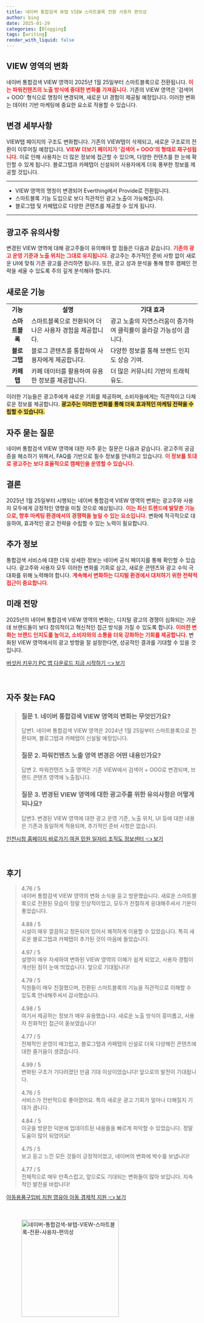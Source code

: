 ```yaml
---
title: 네이버 통합검색 뷰탭 VIEW 스마트블록 전환 사용자 편의성
author: bing
date: 2025-01-29
categories: [Blogging]
tags: [writing]
render_with_liquid: false
---
```



<h2 id='VIEW_영역_변화'>VIEW 영역의 변화</h2>

<p>네이버 통합검색 VIEW 영역이 2025년 1월 25일부터 스마트블록으로 전환됩니다. <b><span style="color: #ee2323;">이는 파워컨텐츠의 노출 방식에 중대한 변화를 가져옵니다.</span></b> 기존의 VIEW 영역은 '검색어 + OOO' 형식으로 명칭이 변경되며, 새로운 UI 경험이 제공될 예정입니다. 이러한 변화는 데이터 기반 마케팅에 중요한 요소로 작용할 수 있습니다.</p>

<h2 id='변경_세부사항'>변경 세부사항</h2>

<p>VIEW탭 페이지의 구조도 변화합니다. 기존의 VIEW탭이 삭제되고, 새로운 구조로의 전환이 이루어질 예정입니다. <b><span style="color: #ee2323;">VIEW 더보기 페이지가 '검색어 + OOO'의 형태로 재구성됩니다.</span></b> 이로 인해 사용자는 더 많은 정보에 접근할 수 있으며, 다양한 컨텐츠를 한 눈에 확인할 수 있게 됩니다. 블로그탭과 카페탭이 신설되어 사용자에게 더욱 풍부한 정보를 제공할 것입니다.</p>

<hr />

<ul>
    <li>VIEW 영역의 명칭이 변경되어 Everthing에서 Provide로 전환됩니다.</li>
    <li>스마트블록 기능 도입으로 보다 직관적인 광고 노출이 가능해집니다.</li>
    <li>블로그탭 및 카페탭으로 다양한 콘텐츠를 제공할 수 있게 됩니다.</li>
</ul>

<hr />

<h2 id='광고주_유의사항'>광고주 유의사항</h2>

<p>변경된 VIEW 영역에 대해 광고주들이 유의해야 할 점들은 다음과 같습니다. <b><span style="color: #ee2323;">기존의 광고 운영 기준과 노출 위치는 그대로 유지됩니다.</span></b> 광고주는 추가적인 준비 사항 없이 새로운 UI에 맞춰 기존 광고를 관리하면 됩니다. 또한, 광고 성과 분석을 통해 향후 캠페인 전략을 세울 수 있도록 주의 깊게 분석해야 합니다.</p>

<h2 id='새로운_기능'>새로운 기능</h2>

<table>
    <tr>
        <td style="text-align: center; height: 17px;"><b>기능</b></td>
        <td style="text-align: center; height: 17px;"><b>설명</b></td>
        <td style="text-align: center; height: 17px;"><b>기대 효과</b></td>
    </tr>
    <tr>
        <td style="text-align: center; height: 17px;"><b>스마트블록</b></td>
        <td>스마트블록으로 전환되어 더 나은 사용자 경험을 제공합니다.</td>
        <td>광고 노출의 자연스러움이 증가하여 클릭률이 올라갈 가능성이 큽니다.</td>
    </tr>
    <tr>
        <td style="text-align: center; height: 17px;"><b>블로그탭</b></td>
        <td>블로그 콘텐츠를 통합하여 사용자에게 제공합니다.</td>
        <td>다양한 정보를 통해 브랜드 인지도 상승 기여.</td>
    </tr>
    <tr>
        <td style="text-align: center; height: 17px;"><b>카페탭</b></td>
        <td>카페 데이터를 활용하여 유용한 정보를 제공합니다.</td>
        <td>더 많은 커뮤니티 기반의 트래픽 유도.</td>
    </tr>
</table>

<p>이러한 기능들은 광고주에게 새로운 기회를 제공하며, 소비자들에게는 직관적이고 다채로운 정보를 제공합니다. <b><span style="background-color: #ffe066;">광고주는 이러한 변화를 통해 더욱 효과적인 마케팅 전략을 수립할 수 있습니다.</span></b></p>

<h2 id='FAQ'>자주 묻는 질문</h2>

<p>네이버 통합검색 VIEW 영역에 대한 자주 묻는 질문은 다음과 같습니다. 광고주의 궁금증을 해소하기 위해서, FAQ를 기반으로 필수 정보를 안내하고 있습니다. <b><span style="color: #ee2323;">이 정보를 토대로 광고주는 보다 효율적으로 캠페인을 운영할 수 있습니다.</span></b></p>

<h2 id='결론'>결론</h2>

<p>2025년 1월 25일부터 시행되는 네이버 통합검색 VIEW 영역의 변화는 광고주와 사용자 모두에게 긍정적인 영향을 미칠 것으로 예상됩니다. <b><span style="color: #ee2323;">이는 최신 트렌드에 발맞춘 기능으로, 향후 마케팅 환경에서의 경쟁력을 높일 수 있는 요소입니다.</span></b> 변화에 적극적으로 대응하여, 효과적인 광고 전략을 수립할 수 있는 노력이 필요합니다.</p>

<h2 id='추가_정보'>추가 정보</h2>

<p>통합검색 서비스에 대한 더욱 상세한 정보는 네이버 공식 페이지를 통해 확인할 수 있습니다. 광고주와 사용자 모두 이러한 변화를 기회로 삼고, 새로운 콘텐츠와 광고 수익 극대화를 위해 노력해야 합니다. <b><span style="color: #ee2323;">계속해서 변화하는 디지털 환경에서 대처하기 위한 전략적 접근이 중요합니다.</span></b></p>

<h2 id='미래_전망'>미래 전망</h2>

<p>2025년의 네이버 통합검색 VIEW 영역의 변화는, 디지털 광고의 경쟁이 심화되는 가운데 브랜드들이 보다 창의적이고 혁신적인 접근 방식을 가질 수 있도록 합니다. <b><span style="color: #ee2323;">이러한 변화는 브랜드 인지도를 높이고, 소비자와의 소통을 더욱 강화하는 기회를 제공합니다.</span></b> 변화된 VIEW 영역에서의 광고 방향을 잘 설정한다면, 성공적인 결과를 기대할 수 있을 것입니다.</p>


<p><a class="click-button" title="버섯커 키우기 PC 앱 다운로드 지금 시작하기" href="https://afficreate.github.io/posts/%EB%B2%84%EC%84%AF%EC%BB%A4-%ED%82%A4%EC%9A%B0%EA%B8%B0-PC-%EC%95%B1-%EB%8B%A4%EC%9A%B4%EB%A1%9C%EB%93%9C-%EC%A7%80%EA%B8%88-%EC%8B%9C%EC%9E%91%ED%95%98%EA%B8%B0/" rel="dofollow">버섯커 키우기 PC 앱 다운로드 지금 시작하기 👈 보기</a></p><br>
<h2 id='자주_찾는_FAQ'>자주 찾는 FAQ</h2>
<div itemscope="" itemtype="https://schema.org/FAQPage"> 
<blockquote> 
<div itemscope="" itemprop="mainEntity" itemtype="https://schema.org/Question"> 
<h3 itemprop="name">질문 1. 네이버 통합검색 VIEW 영역의 변화는 무엇인가요?</h3> 
<div itemscope="" itemprop="acceptedAnswer" itemtype="https://schema.org/Answer"> 
<span itemprop="text"> 
<p>답변1. 네이버 통합검색 VIEW 영역은 2024년 1월 25일부터 스마트블록으로 전환되며, 블로그탭과 카페탭이 신설될 예정입니다.</p> 
</span> 
</div> 
</div> 

<div itemscope="" itemprop="mainEntity" itemtype="https://schema.org/Question"> 
<h3 itemprop="name">질문 2. 파워컨텐츠 노출 영역 변경은 어떤 내용인가요?</h3> 
<div itemscope="" itemprop="acceptedAnswer" itemtype="https://schema.org/Answer"> 
<span itemprop="text"> 
<p>답변 2. 파워컨텐츠 노출 영역은 기존 VIEW에서 검색어 + OOO로 변경되며, 브랜드 콘텐츠 영역에 노출됩니다.</p> 
</span> 
</div> 
</div> 

<div itemscope="" itemprop="mainEntity" itemtype="https://schema.org/Question"> 
<h3 itemprop="name">질문 3. 변경된 VIEW 영역에 대한 광고주를 위한 유의사항은 어떻게 되나요?</h3> 
<div itemscope="" itemprop="acceptedAnswer" itemtype="https://schema.org/Answer"> 
<span itemprop="text"> 
<p>답변3. 변경된 VIEW 영역에 대한 광고 운영 기준, 노출 위치, UI 등에 대한 내용은 기존과 동일하게 적용되며, 추가적인 준비 사항은 없습니다.</p> 
</span> 
</div> 
</div> 
</blockquote> 
</div>
<p><a class="click-button" title="인천시청 홈페이지 바로가기 여권 민원 일자리 조직도 정보센터" href="https://afficreate.github.io/posts/%EC%9D%B8%EC%B2%9C%EC%8B%9C%EC%B2%AD-%ED%99%88%ED%8E%98%EC%9D%B4%EC%A7%80-%EB%B0%94%EB%A1%9C%EA%B0%80%EA%B8%B0-%EC%97%AC%EA%B6%8C-%EB%AF%BC%EC%9B%90-%EC%9D%BC%EC%9E%90%EB%A6%AC-%EC%A1%B0%EC%A7%81%EB%8F%84-%EC%A0%95%EB%B3%B4%EC%84%BC%ED%84%B0/" rel="dofollow">인천시청 홈페이지 바로가기 여권 민원 일자리 조직도 정보센터 👈 보기</a></p><br>
<h2 id='후기'>후기</h2>
<div itemscope itemtype="https://schema.org/Product">
  <blockquote>
  <div itemprop="review" itemscope itemtype="https://schema.org/Review">
      <div itemprop="reviewRating" itemscope itemtype="https://schema.org/Rating"> <span itemprop="ratingValue">4.76</span> / <span itemprop="bestRating">5</span> </div>
      <span itemprop="reviewBody">네이버 통합검색 VIEW 영역의 변화 소식을 듣고 방문했습니다. 새로운 스마트블록으로 전환된 모습이 정말 인상적이었고, 모두가 친절하게 응대해주셔서 기분이 좋았습니다.</span>
  </div>
  <br>
  <div itemprop="review" itemscope itemtype="https://schema.org/Review">
      <div itemprop="reviewRating" itemscope itemtype="https://schema.org/Rating"> <span itemprop="ratingValue">4.88</span> / <span itemprop="bestRating">5</span> </div>
      <span itemprop="reviewBody">시설이 매우 깔끔하고 정돈되어 있어서 쾌적하게 이용할 수 있었습니다. 특히 새로운 블로그탭과 카페탭이 추가된 것이 마음에 들었습니다.</span>
  </div>
  <br>
  <div itemprop="review" itemscope itemtype="https://schema.org/Review">
      <div itemprop="reviewRating" itemscope itemtype="https://schema.org/Rating"> <span itemprop="ratingValue">4.97</span> / <span itemprop="bestRating">5</span> </div>
      <span itemprop="reviewBody">설명이 매우 자세하여 변화된 VIEW 영역의 이해가 쉽게 되었고, 사용자 경험이 개선된 점이 눈에 띄었습니다. 앞으로 기대됩니다!</span>
  </div>
  <br>
  <div itemprop="review" itemscope itemtype="https://schema.org/Review">
      <div itemprop="reviewRating" itemscope itemtype="https://schema.org/Rating"> <span itemprop="ratingValue">4.79</span> / <span itemprop="bestRating">5</span> </div>
      <span itemprop="reviewBody">직원들이 매우 친절했으며, 전환된 스마트블록의 기능을 직관적으로 이해할 수 있도록 안내해주셔서 감사했습니다.</span>
  </div>
  <br>
  <div itemprop="review" itemscope itemtype="https://schema.org/Review">
      <div itemprop="reviewRating" itemscope itemtype="https://schema.org/Rating"> <span itemprop="ratingValue">4.98</span> / <span itemprop="bestRating">5</span> </div>
      <span itemprop="reviewBody">여기서 제공하는 정보가 매우 유용했습니다. 새로운 노출 방식이 흥미롭고, 사용자 친화적인 접근이 돋보였습니다!</span>
  </div>
  <br>
  <div itemprop="review" itemscope itemtype="https://schema.org/Review">
      <div itemprop="reviewRating" itemscope itemtype="https://schema.org/Rating"> <span itemprop="ratingValue">4.77</span> / <span itemprop="bestRating">5</span> </div>
      <span itemprop="reviewBody">전체적인 운영이 매끄럽고, 블로그탭과 카페탭의 신설로 더욱 다양해진 콘텐츠에 대한 즐거움이 생겼습니다.</span>
  </div>
  <br>
  <div itemprop="review" itemscope itemtype="https://schema.org/Review">
      <div itemprop="reviewRating" itemscope itemtype="https://schema.org/Rating"> <span itemprop="ratingValue">4.99</span> / <span itemprop="bestRating">5</span> </div>
      <span itemprop="reviewBody">변화된 구조가 기다려졌던 만큼 기대 이상이었습니다! 앞으로의 발전이 기대됩니다.</span>
  </div>
  <br>
  <div itemprop="review" itemscope itemtype="https://schema.org/Review">
      <div itemprop="reviewRating" itemscope itemtype="https://schema.org/Rating"> <span itemprop="ratingValue">4.76</span> / <span itemprop="bestRating">5</span> </div>
      <span itemprop="reviewBody">서비스가 전반적으로 좋아졌어요. 특히 새로운 광고 기회가 얼마나 더해질지 기대가 큽니다.</span>
  </div>
  <br>
  <div itemprop="review" itemscope itemtype="https://schema.org/Review">
      <div itemprop="reviewRating" itemscope itemtype="https://schema.org/Rating"> <span itemprop="ratingValue">4.84</span> / <span itemprop="bestRating">5</span> </div>
      <span itemprop="reviewBody">이곳을 방문한 덕분에 업데이트된 내용들을 빠르게 파악할 수 있었습니다. 정말 도움이 많이 되었어요!</span>
  </div>
  <br>
  <div itemprop="review" itemscope itemtype="https://schema.org/Review">
      <div itemprop="reviewRating" itemscope itemtype="https://schema.org/Rating"> <span itemprop="ratingValue">4.75</span> / <span itemprop="bestRating">5</span> </div>
      <span itemprop="reviewBody">보고 듣고 느낀 모든 것들이 긍정적이었고, 네이버의 변화에 박수를 보냅니다!</span>
  </div>
  <br>
  <div itemprop="review" itemscope itemtype="https://schema.org/Review">
      <div itemprop="reviewRating" itemscope itemtype="https://schema.org/Rating"> <span itemprop="ratingValue">4.77</span> / <span itemprop="bestRating">5</span> </div>
      <span itemprop="reviewBody">전체적으로 매우 만족스럽고, 앞으로도 기대되는 변화들이 많아 보입니다. 지속적인 발전을 바랍니다!</span>
  </div>
  </blockquote>
</div>
<p><a class="click-button" title="아동용품구입비 지원 영유아 아동 경제적 지원" href="https://afficreate.github.io/posts/%EC%95%84%EB%8F%99%EC%9A%A9%ED%92%88%EA%B5%AC%EC%9E%85%EB%B9%84-%EC%A7%80%EC%9B%90-%EC%98%81%EC%9C%A0%EC%95%84-%EC%95%84%EB%8F%99-%EA%B2%BD%EC%A0%9C%EC%A0%81-%EC%A7%80%EC%9B%90/" rel="dofollow">아동용품구입비 지원 영유아 아동 경제적 지원 👈 보기</a></p><br>
<figure class="image"><img src="https://afficreate.github.io/assets/img/thumbnail/네이버-통합검색-뷰탭-VIEW-스마트블록-전환-사용자-편의성.webp" alt="네이버-통합검색-뷰탭-VIEW-스마트블록-전환-사용자-편의성" width="256" height="256"></figure>